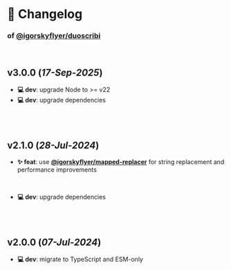 # 📒 Changelog

### of [@igorskyflyer/duoscribi](https://github.com/igorskyflyer/npm-duoscribi)

<br>

## v3.0.0 (*17-Sep-2025*)

- **💻 dev**: upgrade Node to >= v22
- **💻 dev**: upgrade dependencies

<br>
<br>

## v2.1.0 (*28-Jul-2024*)

- **✨ feat**: use [**@igorskyflyer/mapped-replacer**](https://www.npmjs.com/package/@igorskyflyer/mapped-replacer) for string replacement and performance improvements

<br>

- **💻 dev**: upgrade dependencies

<br>
<br>

## v2.0.0 (*07-Jul-2024*)

- **💻 dev**: migrate to TypeScript and ESM-only
